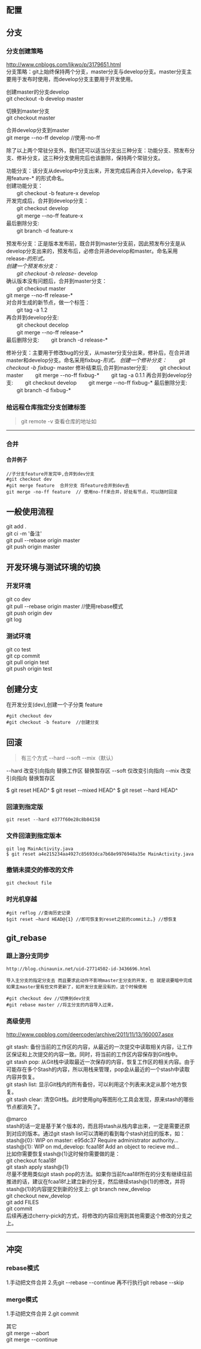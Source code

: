 ## 配置

## 分支
### 分支创建策略
http://www.cnblogs.com/likwo/p/3179651.html   
分支策略：git上始终保持两个分支，master分支与develop分支。master分支主要用于发布时使用，而develop分支主要用于开发使用。  

创建master的分支develop   
git checkout -b develop master   

切换到master分支   
git checkout master    

合并develop分支到master   
git merge --no-ff develop  //使用-no-ff   
 

除了以上两个常驻分支外，我们还可以适当分支出三种分支：功能分支、预发布分支、修补分支，这三种分支使用完后也该删除，保持两个常驻分支。   

功能分支：该分支从develop中分支出来，开发完成后再合并入develop，名字采用feature-* 的形式命名。  
创建功能分支：  
　　git checkout -b feature-x develop  
开发完成后，合并到develop分支：  
　　git checkout develop  
　　git merge --no-ff feature-x  
最后删除分支:  
　　git branch -d feature-x  


预发布分支：正是版本发布前，既合并到master分支前，因此预发布分支是从develop分支出来的，预发布后，必修合并进develop和master。命名采用release-*的形式。  
创建一个预发布分支：  
　　git checkout -b release-* develop  
确认版本没有问题后，合并到master分支：  
　　git checkout master   
      git merge --no-ff release-*  
对合并生成的新节点，做一个标签：  
　　git tag -a 1.2  
再合并到develop分支:  
　　git checkout decelop  
　　git merge --no-ff release-*  
最后删除分支: 
　　git branch -d release-*  



修补分支：主要用于修改bug的分支，从master分支分出来，修补后，在合并进master和develop分支。命名采用fixbug-*形式。 
创建一个修补分支： 
　　git checkout -b fixbug-* master 
修补结束后,合并到master分支: 
　　git checkout master 
　　git merge --no-ff fixbug-* 
　　git tag -a 0.1.1 
再合并到develop分支: 
　　git checkout develop 
　　git merge --no-ff fixbug-* 
最后删除分支: 
　　git branch -d fixbug-* 

### 给远程仓库指定分支创建标签
> git remote -v 查看仓库的地址如 

---

### 合并
#### 合并例子
```
//子分支feature开发完毕,合并到dev分支
#git checkout dev
#git merge feature  合并分支 将feature合并到dev去
git merge -no-ff feature  // 使用no-ff来合并，好处有节点，可以随时回滚
```



## 一般使用流程
git add .  
git ci -m '备注'  
git pull --rebase origin master  
git push origin master  

## 开发环境与测试环境的切换
### 开发环境
git co dev  
git pull --rebase origin master //使用rebase模式  
git push origin dev  
git log  

### 测试环境
git co test  
git cp commit  
git pull origin test  
git push origin test  


## 创建分支
在开发分支(dev),创建一个子分类 feature  
```
#git checkout dev
#git checkout -b feature  //创建分支
```

## 回滚

>有三个方式   --hard  --soft --mix（默认）  

--hard 改变引向指向 替换工作区  替换暂存区
--soft 仅改变引向指向
--mix  改变引向指向 替换暂存区

$ git reset HEAD^
$ git reset --mixed HEAD^
$ git reset --hard HEAD^

### 回滚到指定版
```
git reset --hard e377f60e28c8b84158
```
### 文件回滚到指定版本	

```
git log MainActivity.java
$ git reset a4e215234aa4927c85693dca7b68e9976948a35e MainActivity.java

```
### 撤销未提交的修改的文件	

```
git checkout file

```
### 时光机穿越	

```
#git reflog //查询历史记录
$git reset –hard HEAD@{1} //即可恢复到reset之前的commit上。} //想恢复

```

## git_rebase	

### 跟上游分支同步
```
http://blog.chinaunix.net/uid-27714502-id-3436696.html

导入主分支的指定分支去 而且要求此动作不影响master主分支的开发，也 就是说要暗中完成
如果主master里有些文件更新了，如开发分支是没有的，这个时候使用  

#git checkout dev //切换到dev分支
#git rebase master //将主分支的内容导入过来，

```
### 高级使用
http://www.cppblog.com/deercoder/archive/2011/11/13/160007.aspx  

git stash: 备份当前的工作区的内容，从最近的一次提交中读取相关内容，让工作区保证和上次提交的内容一致。同时，将当前的工作区内容保存到Git栈中。  
git stash pop: 从Git栈中读取最近一次保存的内容，恢复工作区的相关内容。由于可能存在多个Stash的内容，所以用栈来管理，pop会从最近的一个stash中读取内容并恢复。  
git stash list: 显示Git栈内的所有备份，可以利用这个列表来决定从那个地方恢复。  
git stash clear: 清空Git栈。此时使用gitg等图形化工具会发现，原来stash的哪些节点都消失了。 

@marco  
stash的话一定是基于某个版本的，而且将stash从栈内拿出来，一定是需要还原到对应的版本。通过git stash list可以清晰的看到每个stash对应的版本，如：  
stash@{0}: WIP on master: e95dc37 Require administrator authority...   
stash@{1}: WIP on md_develop: fcaa18f Add an object to recieve md...   
比如你需要恢复stash@{1}这时候你需要做的是：   
git checkout fcaa18f   
git stash apply stash@{1}  
尽量不使用类似git stash pop的方法。如果你当前fcaa18f所在的分支有继续往前推进的话，建议在fcaa18f上建立新的分支，然后继续stash@{1}的修改，并将stash@{1}的内容提交到新的分支上: 
git branch new_develop  
git checkout new_develop  
git add FILES  
git commit  
后续再通过cherry-pick的方式，将修改的内容应用到其他需要这个修改的分支之上。  

---

## 冲突	
### rebase模式
1.手动把文件合并 
2.先git --rebase --continue 再不行执行git rebase --skip


### merge模式
1.手动把文件合并 
2.git commit 

其它  
git merge --abort  
git merge --continue  